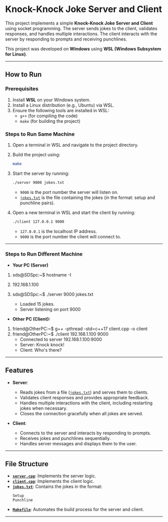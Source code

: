 # **Knock-Knock Joke Server and Client**

This project implements a simple **Knock-Knock Joke Server and Client** using socket programming. The server sends jokes to the client, validates responses, and handles multiple interactions. The client interacts with the server by responding to prompts and receiving punchlines.

This project was developed on **Windows** using **WSL (Windows Subsystem for Linux)**.

---

## **How to Run**

### **Prerequisites**
1. Install **WSL** on your Windows system.
2. Install a Linux distribution (e.g., Ubuntu) via WSL.
3. Ensure the following tools are installed in WSL:
   - `g++` (for compiling the code)
   - `make` (for building the project)

### **Steps to Run Same Machine**
1. Open a terminal in WSL and navigate to the project directory.
2. Build the project using:
   ```bash
   make
   ```
3. Start the server by running:
   ```bash
   ./server 9000 jokes.txt
   ```
   - `9000` is the port number the server will listen on.
   - [`jokes.txt`](jokes.txt ) is the file containing the jokes (in the format: setup and punchline pairs).

4. Open a new terminal in WSL and start the client by running:
   ```bash
   ./client 127.0.0.1 9000
   ```
   - `127.0.0.1` is the localhost IP address.
   - `9000` is the port number the client will connect to.

---
### **Steps to Run Different Machine**

- **Your PC (Server)**
1. sds@SDSpc:~$ hostname -I
2. 192.168.1.100

3. sds@SDSpc:~$ ./server 9000 jokes.txt
   - Loaded 15 jokes.
   - Server listening on port 9000

- **Other PC (Client):**
1. friend@OtherPC:~$ g++ -pthread -std=c++17 client.cpp -o client
2. friend@OtherPC:~$ ./client 192.168.1.100 9000
   - Connected to server 192.168.1.100:9000
   - Server: Knock knock!
   - Client: Who's there?

---

## **Features**
- **Server**:
  - Reads jokes from a file ([`jokes.txt`](jokes.txt )) and serves them to clients.
  - Validates client responses and provides appropriate feedback.
  - Handles multiple interactions with the client, including restarting jokes when necessary.
  - Closes the connection gracefully when all jokes are served.

- **Client**:
  - Connects to the server and interacts by responding to prompts.
  - Receives jokes and punchlines sequentially.
  - Handles server messages and displays them to the user.

---

## **File Structure**
- **[`server.cpp`](server.cpp )**: Implements the server logic.
- **[`client.cpp`](client.cpp )**: Implements the client logic.
- **[`jokes.txt`](jokes.txt )**: Contains the jokes in the format:
  ```
  Setup
  Punchline
  ```
- **[`Makefile`](Makefile )**: Automates the build process for the server and client.

---
